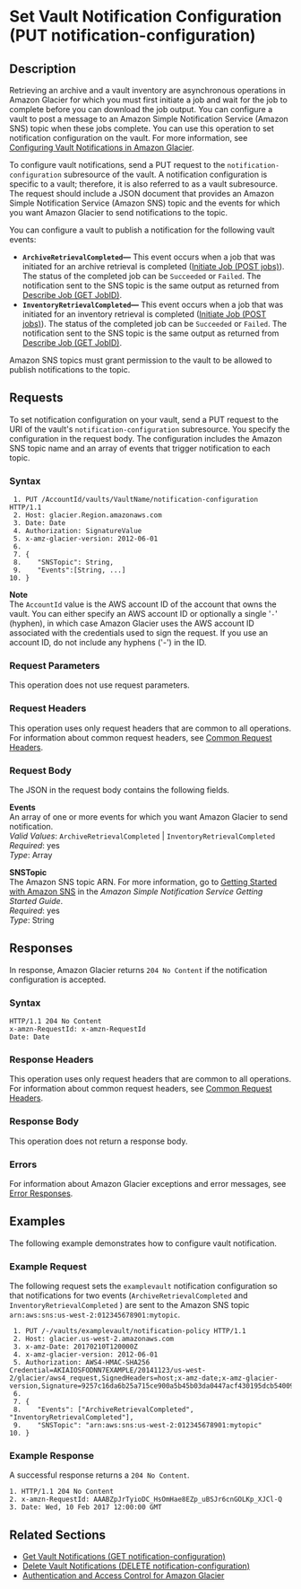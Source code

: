 # Set Vault Notification Configuration \(PUT notification\-configuration\)<a name="api-vault-notifications-put"></a>

## Description<a name="api-vault-notifications-put-description"></a>

Retrieving an archive and a vault inventory are asynchronous operations in Amazon Glacier for which you must first initiate a job and wait for the job to complete before you can download the job output\. You can configure a vault to post a message to an Amazon Simple Notification Service \(Amazon SNS\) topic when these jobs complete\. You can use this operation to set notification configuration on the vault\. For more information, see [Configuring Vault Notifications in Amazon Glacier](configuring-notifications.md)\.  

To configure vault notifications, send a PUT request to the `notification-configuration` subresource of the vault\. A notification configuration is specific to a vault; therefore, it is also referred to as a vault subresource\. The request should include a JSON document that provides an Amazon Simple Notification Service \(Amazon SNS\) topic and the events for which you want Amazon Glacier to send notifications to the topic\.

You can configure a vault to publish a notification for the following vault events:
+ **`ArchiveRetrievalCompleted`—** This event occurs when a job that was initiated for an archive retrieval is completed \([Initiate Job \(POST jobs\)](api-initiate-job-post.md)\)\. The status of the completed job can be `Succeeded` or `Failed`\. The notification sent to the SNS topic is the same output as returned from [Describe Job \(GET JobID\)](api-describe-job-get.md)\.
+ **`InventoryRetrievalCompleted`—** This event occurs when a job that was initiated for an inventory retrieval is completed \([Initiate Job \(POST jobs\)](api-initiate-job-post.md)\)\. The status of the completed job can be `Succeeded` or `Failed`\. The notification sent to the SNS topic is the same output as returned from [Describe Job \(GET JobID\)](api-describe-job-get.md)\.

Amazon SNS topics must grant permission to the vault to be allowed to publish notifications to the topic\.

## Requests<a name="api-vault-notifications-put-requests"></a>

To set notification configuration on your vault, send a PUT request to the URI of the vault's `notification-configuration` subresource\. You specify the configuration in the request body\. The configuration includes the Amazon SNS topic name and an array of events that trigger notification to each topic\.

### Syntax<a name="api-vault-notifications-put-requests-syntax"></a>

```
 1. PUT /AccountId/vaults/VaultName/notification-configuration HTTP/1.1
 2. Host: glacier.Region.amazonaws.com
 3. Date: Date
 4. Authorization: SignatureValue
 5. x-amz-glacier-version: 2012-06-01
 6. 
 7. {
 8.    "SNSTopic": String,
 9.    "Events":[String, ...] 
10. }
```

**Note**  
The `AccountId` value is the AWS account ID of the account that owns the vault\. You can either specify an AWS account ID or optionally a single '`-`' \(hyphen\), in which case Amazon Glacier uses the AWS account ID associated with the credentials used to sign the request\. If you use an account ID, do not include any hyphens \('\-'\) in the ID\.

### Request Parameters<a name="api-vault-notifications-put-requests-parameters"></a>

This operation does not use request parameters\.

### Request Headers<a name="api-vault-notifications-put-requests-headers"></a>

This operation uses only request headers that are common to all operations\. For information about common request headers, see [Common Request Headers](api-common-request-headers.md)\.

### Request Body<a name="api-vault-notifications-put-requests-elements"></a>

 The JSON in the request body contains the following fields\. 

**Events**  
An array of one or more events for which you want Amazon Glacier to send notification\.  
*Valid Values*: `ArchiveRetrievalCompleted` \| `InventoryRetrievalCompleted`   
*Required*: yes  
*Type*: Array

**SNSTopic**  
The Amazon SNS topic ARN\. For more information, go to [Getting Started with Amazon SNS](http://docs.aws.amazon.com/sns/latest/gsg/Welcome.html) in the *Amazon Simple Notification Service Getting Started Guide*\.  
*Required*: yes  
*Type*: String

## Responses<a name="api-vault-notifications-put-responses"></a>

In response, Amazon Glacier returns `204 No Content` if the notification configuration is accepted\.

### Syntax<a name="api-vault-notifications-put-responses-elements"></a>

```
HTTP/1.1 204 No Content
x-amzn-RequestId: x-amzn-RequestId
Date: Date
```

### Response Headers<a name="api-vault-notifications-put-responses-headers"></a>

This operation uses only request headers that are common to all operations\. For information about common request headers, see [Common Request Headers](api-common-request-headers.md)\.

### Response Body<a name="api-vault-notifications-put-responses-body"></a>

This operation does not return a response body\.

### Errors<a name="api-vault-notifications-put-responses-errors"></a>

For information about Amazon Glacier exceptions and error messages, see [Error Responses](api-error-responses.md)\.

## Examples<a name="api-vault-notifications-put-examples"></a>

The following example demonstrates how to configure vault notification\.

### Example Request<a name="api-vault-notifications-put-example-request"></a>

The following request sets the `examplevault` notification configuration so that notifications for two events \(`ArchiveRetrievalCompleted` and `InventoryRetrievalCompleted` \) are sent to the Amazon SNS topic `arn:aws:sns:us-west-2:012345678901:mytopic`\.

```
 1. PUT /-/vaults/examplevault/notification-policy HTTP/1.1
 2. Host: glacier.us-west-2.amazonaws.com
 3. x-amz-Date: 20170210T120000Z
 4. x-amz-glacier-version: 2012-06-01
 5. Authorization: AWS4-HMAC-SHA256 Credential=AKIAIOSFODNN7EXAMPLE/20141123/us-west-2/glacier/aws4_request,SignedHeaders=host;x-amz-date;x-amz-glacier-version,Signature=9257c16da6b25a715ce900a5b45b03da0447acf430195dcb540091b12966f2a2
 6. 
 7. { 
 8.    "Events": ["ArchiveRetrievalCompleted", "InventoryRetrievalCompleted"],
 9.    "SNSTopic": "arn:aws:sns:us-west-2:012345678901:mytopic"       
10. }
```

### Example Response<a name="api-vault-notifications-put-example-response"></a>

A successful response returns a `204 No Content`\.

```
1. HTTP/1.1 204 No Content
2. x-amzn-RequestId: AAABZpJrTyioDC_HsOmHae8EZp_uBSJr6cnGOLKp_XJCl-Q
3. Date: Wed, 10 Feb 2017 12:00:00 GMT
```

## Related Sections<a name="related-sections-vault-notifications-put"></a>
+ [Get Vault Notifications \(GET notification\-configuration\)](api-vault-notifications-get.md)
+ [Delete Vault Notifications \(DELETE notification\-configuration\)](api-vault-notifications-delete.md)
+ [Authentication and Access Control for Amazon Glacier](auth-and-access-control.md)